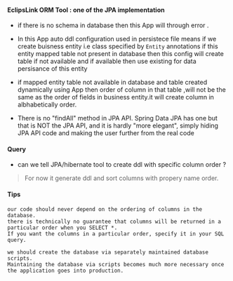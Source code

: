 #### EclipsLink ORM Tool : one of the JPA implementation 

- if there is no schema in database then this App will through error .
- In this App auto ddl configuration used in persistece file means if we create buisness entity i.e class specified by `Entity` annotations 
if this entity mapped table not present in database then this config will create table if not available and if available then use existing for data persisance of this entity
- if mapped entity table not available in database and table created dynamically using App then order of column in that table ,will not be the same as the order of fields in business entity.it will create column in albhabetically order.

- There is no "findAll" method in JPA API. Spring Data JPA has one but that is NOT the JPA API, and it is hardly "more elegant", simply hiding JPA API code and making the user further from the real code

#### Query

- can we tell JPA/hibernate tool to create ddl with specific column order ? 
>For now it generate ddl and sort columns with propery name order.

#### Tips
```
our code should never depend on the ordering of columns in the database.
there is technically no guarantee that columns will be returned in a particular order when you SELECT *.
If you want the columns in a particular order, specify it in your SQL query.

we should create the database via separately maintained database scripts.
Maintaining the database via scripts becomes much more necessary once the application goes into production.

```

